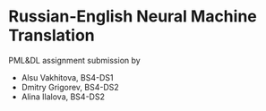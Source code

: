 # Russian-English Neural Machine Translation
PML&DL assignment submission by
- Alsu Vakhitova, BS4-DS1
- Dmitry Grigorev, BS4-DS2
- Alina Ilalova, BS4-DS2
